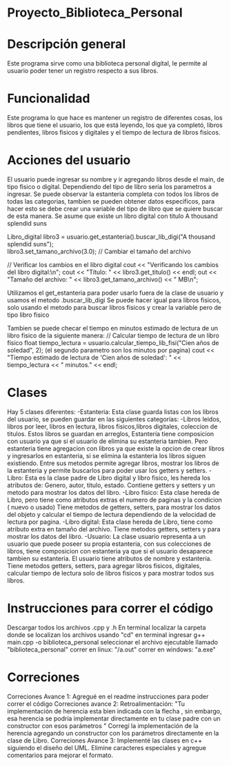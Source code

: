 # Proyecto_Biblioteca_Personal

# Descripción general
Este programa sirve como una biblioteca personal digital, le permite al usuario poder tener un registro respecto a sus libros.

# Funcionalidad
Este programa lo que hace es mantener un registro de diferentes cosas, los libros que tiene el usuario, los que está leyendo, los que ya completó, 
libros pendientes, libros fisicos y digitales y el tiempo de lectura de  libros fisicos. 

# Acciones del usuario
El usuario puede ingresar su nombre y ir agregando libros desde el main, de tipo fisico o digital. Dependiendo del tipo de libro seria los parametros a ingresar. 
Se puede observar la estanteria completa con todos los libros de todas las categorias, tambien se pueden obtener datos especificos, para hacer esto se debe crear una variable 
del tipo de libro que se quiere buscar de esta manera.
Se asume que existe un libro digital con titulo A thousand splendid suns

 Libro_digital libro3 = usuario.get_estanteria().buscar_lib_digi("A thousand splendid suns");  
 libro3.set_tamano_archivo(3.0);  // Cambiar el tamaño del archivo

// Verificar los cambios en el libro digital
 cout << "Verificando los cambios del libro digital:\n";
cout << "Título: " << libro3.get_titulo() << endl;
out << "Tamaño del archivo: " << libro3.get_tamano_archivo() << " MB\n";

Utilizamos el get_estanteria para poder usarlo fuera de la clase de usuario y usamos el metodo .buscar_lib_digi
Se puede hacer igual para libros fisicos, solo usando el metodo para buscar libros fisicos y crear la variable pero de tipo libro fisico 

Tambien se puede checar el tiempo en minutos  estimado de lectura de un libro fisico de la siguiente manera:
// Calcular tiempo de lectura de un libro físico
  float tiempo_lectura = usuario.calcular_tiempo_lib_fisi("Cien años de soledad", 2); (el segundo parametro son los minutos por pagina)
  cout << "Tiempo estimado de lectura de 'Cien años de soledad': " << tiempo_lectura << " minutos." << endl;

# Clases
Hay 5 clases diferentes:
-Estanteria:
Esta clase guarda listas con los libros del usuario, se pueden guardar en las siguientes categorías:
 -Libros leidos, libros por leer, libros en lectura, libros fisicos,libros digitales, coleccion de titulos. 
Estos libros se guardan en arreglos, Estantería tiene composicion con usuario ya que si el usuario de elimina su estanteria tambien.
Pero estanteria tiene agregacion con libros ya que existe la opcion de crear libros y ingresarlos en estanteria, si se elimina la estanteria 
los libros siguen existiendo. 
Entre sus metodos permite agregar libros, mostrar los libros de la estanteria y permite buscarlos para poder usar los getters y setters. 
-Libro:
Esta es la clase padre de Libro digital y libro fisico, les hereda los atributos de:
Genero, autor, titulo, estado. Contiene getters y setters y un metodo para mostrar los datos del libro.
-Libro fisico:
Esta clase hereda de Libro, pero tiene como atributos extras el numero de paginas y la condicion ( nuevo o usado)
Tiene metodos de getters, setters, para mostrar los datos del objeto y calcular el tiempo de lectura dependiendo de la velocidad de lectura por pagina. 
-Libro digital:
Esta clase hereda de Libro, tiene como atributo extra en tamaño del archivo.
Tiene metodos getters, setters y para mostrar los datos del libro. 
-Usuario:
La clase usuario representa a un usuario que puede poseer su propia estanteria, con sus colecciones de libros, tiene composicion con 
estanteria ya que si el usuario desaparece tambien su estanteria. 
El usuario tiene atributos de nombre y estanteria. 
Tiene metodos getters, setters, para agregar libros fisicos, digitales, calcular tiempo de lectura solo de libros fisicos y para mostrar todos sus libros. 

 

# Instrucciones para correr el código

Descargar todos los archivos .cpp y .h
En terminal localizar la carpeta donde se localizan los archivos usando "cd"
en terminal ingresar g++ main.cpp -o biblioteca_personal
seleccionar el archivo ejecutable llamado "biblioteca_personal" 
correr en linux: "/a.out"
correr en windows: "a.exe"

# Correciones

Correciones Avance 1:
Agregué en el readme instrucciones para poder correr el código 
Correciones avance 2:
Retroalimentación: "Tu implementación de herencia  esta bien indicada con la flecha , sin embargo, esa herencia se podría implementar directamente en tu clase padre con un constructor con esos parámetros "
Corregí la implementación de la herencia agregando un constructor con los parámetros directamente en la clase de Libro. 
Correciones Avance 3:
Implementé las clases en c++ siguiendo el diseño del UML.
Elimine caracteres especiales y agregue comentarios para mejorar el formato.


